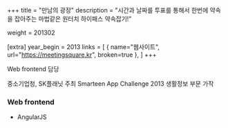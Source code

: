 +++
title = "만남의 광장"
description = "시간과 날짜를 투표를 통해서 한번에 약속을 잡아주는 마법같은 원터치 하이패스 약속잡기!"

weight = 201302

[extra]
year_begin = 2013
links = [
    { name="웹사이트", url="https://meetingsquare.kr", broken=true },
]
+++

Web frontend 담당

중소기업청, SK플래닛 주최 Smarteen App Challenge 2013 생활정보 부문 가작

### Web frontend

- AngularJS
